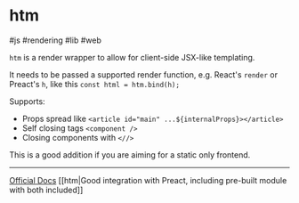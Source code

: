# htm
#js #rendering #lib #web 

`htm` is a render wrapper to allow for client-side JSX-like templating.

It needs to be passed a supported render function, e.g. React's `render` or Preact's `h`, like this `const html = htm.bind(h);`

Supports:

- Props spread like `<article id="main" ...${internalProps}></article>`
- Self closing tags `<component />`
- Closing components with `<//>`

This is a good addition if you are aiming for a static only frontend.

---

[Official Docs](https://github.com/developit/htm)
[[htm|Good integration with Preact, including pre-built module with both included]]
